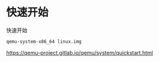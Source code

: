 # 快速开始

快速开始

```纯文本
qemu-system-x86_64 linux.img
```

<https://qemu-project.gitlab.io/qemu/system/quickstart.html>
